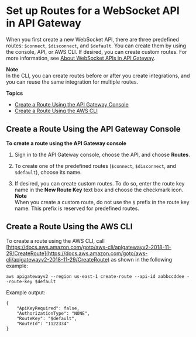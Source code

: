 # Set up Routes for a WebSocket API in API Gateway<a name="apigateway-websocket-api-add-route"></a>

When you first create a new WebSocket API, there are three predefined routes: `$connect`, `$disconnect`, and `$default`\. You can create them by using the console, API, or AWS CLI\. If desired, you can create custom routes\. For more information, see [About WebSocket APIs in API Gateway](apigateway-websocket-api-overview.md)\.

**Note**  
In the CLI, you can create routes before or after you create integrations, and you can reuse the same integration for multiple routes\.

**Topics**
+ [Create a Route Using the API Gateway Console](#apigateway-websocket-api-route-using-console)
+ [Create a Route Using the AWS CLI](#apigateway-websocket-api-route-using-awscli)

## Create a Route Using the API Gateway Console<a name="apigateway-websocket-api-route-using-console"></a>

**To create a route using the API Gateway console**

1. Sign in to the API Gateway console, choose the API, and choose **Routes**\.

1. To create one of the predefined routes \(`$connect`, `$disconnect`, and `$default`\), choose its name\.

1. If desired, you can create custom routes\. To do so, enter the route key name in the **New Route Key** text box and choose the checkmark icon\.
**Note**  
When you create a custom route, do not use the `$` prefix in the route key name\. This prefix is reserved for predefined routes\.

## Create a Route Using the AWS CLI<a name="apigateway-websocket-api-route-using-awscli"></a>

To create a route using the AWS CLI, call [https://docs.aws.amazon.com/goto/aws-cli/apigatewayv2-2018-11-29/CreateRoute](https://docs.aws.amazon.com/goto/aws-cli/apigatewayv2-2018-11-29/CreateRoute) as shown in the following example:

```
aws apigatewayv2 --region us-east-1 create-route --api-id aabbccddee --route-key $default
```

Example output:

```
{
    "ApiKeyRequired": false,
    "AuthorizationType": "NONE",
    "RouteKey": "$default",
    "RouteId": "1122334"
}
```